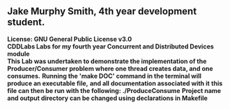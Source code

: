 ## Jake Murphy Smith, 4th year development student.
**License: GNU General Public License v3.0**  
**CDDLabs Labs for my fourth year Concurrent and Distributed Devices module**  
**This Lab was undertaken to demonstrate the implementation of the**  
**Producer/Consumer problem where one thread creates data, and one consumes.**
**Running the 'make DOC' command in the terminal will produce an executable file,**  **and all documentation associated with it** 
**this file can then be run with the following:  ./ProduceConsume**
**Project name and output directory can be changed using declarations in Makefile**
